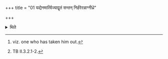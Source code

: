 +++
title = "01 यद्येनमार्त्विज्याद्वृतं सन्तन् निर्हरेरन्नाग्नीध्रे"

+++

<details><summary>थिते</summary>

1. "If they may take away him who has been selected for the office of a priest, he (the Adhvaryu) should offer a four times scooped ghee, in the Āgnīdhra (fire) while standing in front of it, with his face to the west by means of Daśahotr̥ formulae uttering these formulae in the reverse order, taking halt after every part of it. He (thereby) indeed causes his[^1] breaths to go away. If they invite him again, he should offer four times scooped ghee in the Āgnīdhra(fire) itself while sitting to the west of it with his face to the west, by means of the Daśahotr̥ ( formula) in the straight order without taking halt after every part of it. He thereby arranges his very breaths”-thus is known (from a Brāhmaṇa-text).[^2]   

[^1]: viz. one who has taken him out.  

[^2]: TB II.3.2.1-2.  
</details>
